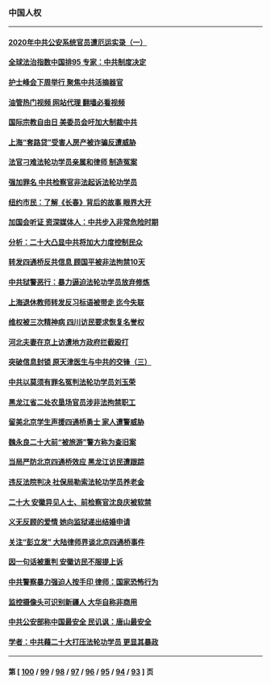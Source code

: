 ### 中国人权
---
#### [2020年中共公安系统官员遭厄运实录（一）](../../pages/ncid278/n13854727.md?11012045) 
#### [全球法治指数中国排95 专家：中共制度决定](../../pages/ncid278/n13855901.md?11012045) 
#### [护士峰会下周举行 聚焦中共活摘器官](../../pages/ncid278/n13855418.md?11012045) 
#### [油管热门视频 网站代理 翻墙必看视频](http://132.145.103.77:81/youtube.html?11012045)
#### [国际宗教自由日 美委员会吁加大制裁中共](../../pages/ncid278/n13855021.md?11012045) 
#### [上海“套路贷”受害人房产被诈骗反遭威胁](../../pages/ncid278/n13853106.md?11012045) 
#### [法官刁难法轮功学员亲属和律师 制造冤案](../../pages/ncid278/n13853873.md?11012045) 
#### [强加罪名 中共检察官非法起诉法轮功学员](../../pages/ncid278/n13852456.md?11012045) 
#### [纽约市民：了解《长春》背后的故事 眼界大开](../../pages/ncid278/n13853501.md?11012045) 
#### [加国会听证 资深媒体人：中共步入非常危险时期](../../pages/ncid278/n13853553.md?11012045) 
#### [分析：二十大凸显中共将加大力度控制民众](../../pages/ncid278/n13853443.md?11012045) 
#### [转发四通桥反共信息 顾国平被非法拘禁10天](../../pages/ncid278/n13852888.md?11012045) 
#### [中共狱警恶行：暴力逼迫法轮功学员放弃修炼](../../pages/ncid278/n13851207.md?11012045) 
#### [上海退休教师转发反习标语被带走 迄今失联](../../pages/ncid278/n13852403.md?11012045) 
#### [维权被三次精神病 四川访民要求恢复名誉权](../../pages/ncid278/n13851812.md?11012045) 
#### [河北夫妻在京上访遭地方政府拦截殴打](../../pages/ncid278/n13851214.md?11012045) 
#### [突破信息封锁 原天津医生与中共的交锋（三）](../../pages/ncid278/n13849718.md?11012045) 
#### [中共以莫须有罪名冤判法轮功学员刘玉荣](../../pages/ncid278/n13850139.md?11012045) 
#### [黑龙江省二处农垦场官员涉非法拘禁职工](../../pages/ncid278/n13851061.md?11012045) 
#### [留美北京学生声援四通桥勇士 家人遭警威胁](../../pages/ncid278/n13850956.md?11012045) 
#### [魏永良二十大前“被旅游”警方称为查旧案](../../pages/ncid278/n13850621.md?11012045) 
#### [当局严防北京四通桥效应 黑龙江访民遭跟踪](../../pages/ncid278/n13850235.md?11012045) 
#### [违反法院判决 社保局勒索法轮功学员养老金](../../pages/ncid278/n13847343.md?11012045) 
#### [二十大 安徽异见人士、前检察官沈良庆被软禁](../../pages/ncid278/n13850071.md?11012045) 
#### [义无反顾的爱情 她向监狱递出结婚申请](../../pages/ncid278/n13849716.md?11012045) 
#### [关注“彭立发” 大陆律师界谈北京四通桥事件](../../pages/ncid278/n13849566.md?11012045) 
#### [因一句话被重判 安徽访民不服提上诉](../../pages/ncid278/n13849544.md?11012045) 
#### [中共警察暴力强迫人按手印 律师：国家恐怖行为](../../pages/ncid278/n13848797.md?11012045) 
#### [监控摄像头可识别新疆人 大华自称非商用](../../pages/ncid278/n13848882.md?11012045) 
#### [中共公安部称中国最安全 民讥讽：唐山最安全](../../pages/ncid278/n13848759.md?11012045) 
#### [学者：中共藉二十大打压法轮功学员 更显其暴政](../../pages/ncid278/n13847577.md?11012045) 

---
#### 第 [ [100](./100.md?11012045) / [99](./99.md?11012045) / [98](./98.md?11012045) / [97](./97.md?11012045) / [96](./96.md?11012045) / [95](./95.md?11012045) / [94](./94.md?11012045) / [93](./93.md?11012045) ] 页

